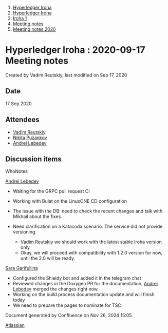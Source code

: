 1. [Hyperledger Iroha](index.html)
2. [Hyperledger Iroha](Hyperledger-Iroha_20873224.html)
3. [Iroha 1](Iroha-1_21015959.html)
4. [Meeting notes](Meeting-notes_21016018.html)
5. [Meeting notes 2020](Meeting-notes-2020_21016022.html)

# Hyperledger Iroha : 2020-09-17 Meeting notes

Created by Vadim Reutskiy, last modified on Sep 17, 2020

## Date

17 Sep 2020

## Attendees

- [Vadim Reutskiy](https://lf-hyperledger.atlassian.net/wiki/people/5b8d04b72786fb2bf79a7405?ref=confluence)
- [Nikita Puzankov](https://lf-hyperledger.atlassian.net/wiki/people/5df113768998970e5b434e0a?ref=confluence)
- [Andrei Lebedev](https://lf-hyperledger.atlassian.net/wiki/people/557058:c02f1b3d-42e6-4519-ba84-2d0476dccbc9?ref=confluence)

## Discussion items

WhoNotes

[Andrei Lebedev](https://lf-hyperledger.atlassian.net/wiki/people/557058:c02f1b3d-42e6-4519-ba84-2d0476dccbc9?ref=confluence)

- Waiting for the GRPC pull request CI
- Working with Bulat on the LinuxONE CD configuration
- The issue with the DB: need to check the recent changes and talk with Mikhail about the fixes.
- Need clarification on a Katacoda scenario. The service did not provide versioning. 
  
  - [Vadim Reutskiy](https://lf-hyperledger.atlassian.net/wiki/people/5b8d04b72786fb2bf79a7405?ref=confluence) we should work with the latest stable Iroha version only
  - Okay, we will proceed with compatibility with 1.2.0 version for now, until the 2.0 will be ready.

[Sara Garifullina](https://lf-hyperledger.atlassian.net/wiki/people/5b6c115b2c9bd83c03707f95?ref=confluence)

- Configured the Shieldy bot and added it in the telegram chat
- Reviewed changes in the Doxygen PR for the documentation, [Andrei Lebedev](https://lf-hyperledger.atlassian.net/wiki/people/557058:c02f1b3d-42e6-4519-ba84-2d0476dccbc9?ref=confluence) merged the changes right now.
- Working on the build process documentation update and will finish today
- We need to prepare the pages to nominate for TSC

Document generated by Confluence on Nov 26, 2024 15:05

[Atlassian](http://www.atlassian.com/)
